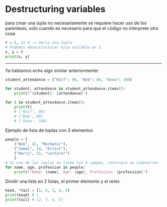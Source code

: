# Destructuring variables

para crear una tupla no necesariamente se requiere hacer uso de los parentesis, solo cuando es necesario para que el código no interprete otra cosa

```python
t = 5, 11 # -> Seria una tupla
# Podemos desestructurar esta variable en 2
x, y = t
print(x, y)
```
---
Ya habiamos echo algo similar anteriormente:

```python
student_attendance = {"Rolf": 96, "Bob": 80, "Anne": 100}

for student, attendance in student_attendance.items():
    print(f"{student}: {attendance}")

for t in student_attendance.items():
    print(t)
    # ('Rolf', 96)
    # ('Bob', 80)
    # ('Anne', 100)
```

Ejemplo de lista de tuplas con 3 elementos

```python
people = [
    ("Bob", 42, "Mechanic"), 
    ("James", 24, "Artist"), 
    ("Harry", 32, "Lecturer")
    ]
# Si una de las tuplas no tiene los 3 campos, retornara un indexerror
for name, age, profession in people:
    print(f"Name: {name}, Age: {age}, Profession: {profession}")
```

Dividir una lista en 2 listas, el primer elemento y el resto
```python
head, *tail = [1, 2, 3, 4, 5]
print(head) # 1
print(tail) # [2, 3, 4, 5]
```